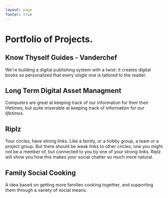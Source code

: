 ```yaml
---
layout: page
footer: true
---
```


Portfolio of Projects.
======================

Know Thyself Guides - Vanderchef
--------------------------------

We're building a digital publishing system with a twist: it creates digital books so personalized that every single one is tailored to the reader. 

Long Term Digital Asset Managment
----------------------------------

Computers are great at keeping track of our information for their their lifetimes, but quite miserable at keeping track of information for *our lifetimes*.

Riplz
-----

Your circles, have strong links. Like a family, or a hobby group, a team or a project group. But there should be weak links to other circles, one you might not be a member of, but connected to you by one of your strong links. Riplz will show you how this makes your social chatter so much more natural.

Family Social Cooking
---------------------

A idea based on getting more families cooking together, and supporting them through a variety of social means.

